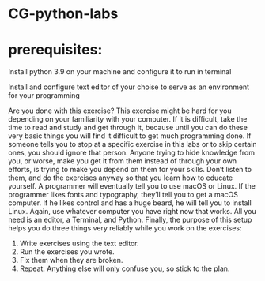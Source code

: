 # CG-python-labs
 
 # prerequisites:

 Install python 3.9 on your machine and configure it to run in terminal

 Install and configure text editor of your choise to serve as an environment for your programming 

Are you done with this exercise? This exercise might be hard for you depending on your familiarity with
your computer. If it is difficult, take the time to read and study and get through it, because until you can
do these very basic things you will find it difficult to get much programming done.
If someone tells you to stop at a specific exercise in this labs or to skip certain ones, you should ignore
that person. Anyone trying to hide knowledge from you, or worse, make you get it from them instead of
through your own efforts, is trying to make you depend on them for your skills. Don’t listen to them, and
do the exercises anyway so that you learn how to educate yourself.
A programmer will eventually tell you to use macOS or Linux. If the programmer likes fonts and typography, they’ll tell you to get a macOS computer. If he likes control and has a huge beard, he will tell you to install Linux. Again, use
whatever computer you have right now that works. All you need is an editor, a Terminal, and Python.
Finally, the purpose of this setup helps you do three things very reliably while you work on the exercises:
1. Write exercises using the text editor.
2. Run the exercises you wrote.
3. Fix them when they are broken.
4. Repeat.
Anything else will only confuse you, so stick to the plan.
